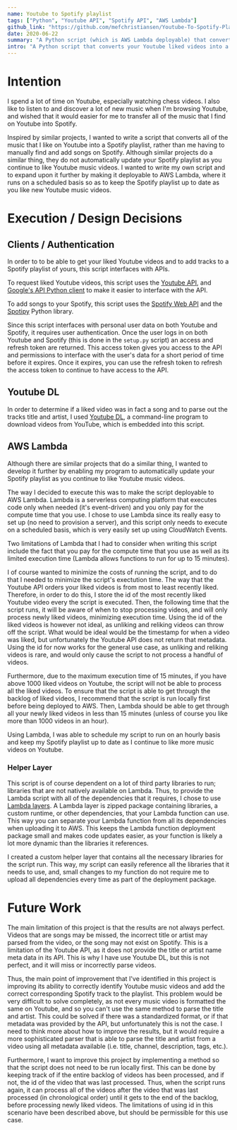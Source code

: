 ```yaml
---
name: Youtube to Spotify playlist
tags: ["Python", "Youtube API", "Spotify API", "AWS Lambda"]
github_link: "https://github.com/mefchristiansen/Youtube-To-Spotify-Playlist"
date: 2020-06-22
summary: "A Python script (which is AWS Lambda deployable) that converts your Youtube liked videos into a Spotify playlist."
intro: "A Python script that converts your Youtube liked videos into a Spotify playlist. This script is deployable to AWS Lambda where it will execute on a scheduled basis so that the Spotify playlist stays up to date as new videos are liked on Youtube."
---
```


# Intention

I spend a lot of time on Youtube, especially watching chess videos. I also like to listen to and discover a lot of new music when I'm browsing Youtube, and wished that it would easier for me to transfer all of the music that I find on Youtube into Spotify.

Inspired by similar projects, I wanted to write a script that converts all of the music that I like on Youtube into a Spotify playlist, rather than me having to manually find and add songs on Spotify. Although similar projects do a similar thing, they do not automatically update your Spotify playlist as you continue to like Youtube music videos. I wanted to write my own script and to expand upon it further by making it deployable to AWS Lambda, where it runs on a scheduled basis so as to keep the Spotify playlist up to date as you like new Youtube music videos.

# Execution / Design Decisions

## Clients / Authentication

In order to to be able to get your liked Youtube videos and to add tracks to a Spotify playlist of yours, this script interfaces with APIs.

To request liked Youtube videos, this script uses the [Youtube API](https://developers.google.com/youtube/v3), and [Google's API Python client](https://github.com/googleapis/google-api-python-client) to make it easier to interface with the API.

To add songs to your Spotify, this script uses the [Spotify Web API](https://developer.spotify.com/documentation/web-api/) and the [Spotipy](https://github.com/plamere/spotipy) Python library.

Since this script interfaces with personal user data on both Youtube and Spotify, it requires user authentication. Once the user logs in on both Youtube and Spotify (this is done in the `setup.py` script) an access and refresh token are returned. This access token gives you access to the API and permissions to interface with the user's data for a short period of time before it expires. Once it expires, you can use the refresh token to refresh the access token to continue to have access to the API.

## Youtube DL

In order to determine if a liked video was in fact a song and to parse out the tracks title and artist, I used [Youtube DL](https://github.com/ytdl-org/youtube-dl), a command-line program to download videos from YouTube, which is embedded into this script.

## AWS Lambda

Although there are similar projects that do a similar thing, I wanted to develop it further by enabling my program to automatically update your Spotify playlist as you continue to like Youtube music videos.

The way I decided to execute this was to make the script deployable to AWS Lambda. Lambda is a serverless computing platform that executes code only when needed (it's event-driven) and you only pay for the compute time that you use. I chose to use Lambda since its really easy to set up (no need to provision a server), and this script only needs to execute on a scheduled basis, which is very easily set up using CloudWatch Events.

Two limitations of Lambda that I had to consider when writing this script include the fact that you pay for the compute time that you use as well as its limited execution time (Lambda allows functions to run for up to 15 minutes).

I of course wanted to minimize the costs of running the script, and to do that I needed to minimize the script's exectution time. The way that the Youtube API orders your liked videos is from most to least recently liked. Therefore, in order to do this, I store the id of the most recently liked Youtube video every the script is executed. Then, the following time that the script runs, it will be aware of when to stop processing videos, and will only process newly liked videos, minimizing execution time. Using the id of the liked videos is however not ideal, as unliking and reliking videos can throw off the script. What would be ideal would be the timestamp for when a video was liked, but unfortunately the Youtube API does not return that metadata. Using the id for now works for the general use case, as unliking and reliking videos is rare, and would only cause the script to not process a handful of videos.

Furthermore, due to the maximum execution time of 15 minutes, if you have above 1000 liked videos on Youtube, the script will not be able to process all the liked videos. To ensure that the script is able to get through the backlog of liked videos, I recommend that the script is run locally first before being deployed to AWS. Then, Lambda should be able to get through all your newly liked videos in less than 15 minutes (unless of course you like more than 1000 videos in an hour).

Using Lambda, I was able to schedule my script to run on an hourly basis and keep my Spotify playlist up to date as I continue to like more music videos on Youtube.

### Helper Layer

This script is of course dependent on a lot of third party libraries to run; libraries that are not natively available on Lambda. Thus, to provide the Lambda script with all of the dependencies that it requires, I chose to use [Lambda layers](https://docs.aws.amazon.com/lambda/latest/dg/configuration-layers.html). A Lambda layer is zipped package containing libraries, a custom runtime, or other dependencies, that your Lambda function can use. This way you can separate your Lambda function from all its dependencies when uploading it to AWS. This keeps the Lambda function deployment package small and makes code updates easier, as your function is likely a lot more dynamic than the libraries it references.

I created a custom helper layer that contains all the necessary libraries for the script run. This way, my script can easily reference all the libraries that it needs to use, and, small changes to my function do not require me to upload all dependencies every time as part of the deployment package.

# Future Work

The main limitation of this project is that the results are not always perfect. Videos that are songs may be missed, the incorrect title or artist may parsed from the video, or the song may not exist on Spotify. This is a limitation of the Youtube API, as it does not provide the title or artist name meta data in its API. This is why I have use Youtube DL, but this is not perfect, and it will miss or incorrectly parse videos.

Thus, the main point of improvement that I've identified in this project is improving its ability to correctly identify Youtube music videos and add the correct corresponding Spotify track to the playlist. This problem would be very difficult to solve completely, as not every music video is formatted the same on Youtube, and so you can't use the same method to parse the title and artist. This could be solved if there was a standardized format, or if that metadata was provided by the API, but unfortunately this is not the case. I need to think more about how to improve the results, but it would require a more sophisticated parser that is able to parse the title and artist from a video using all metadata available (i.e. title, channel, description, tags, etc.).

Furthermore, I want to improve this project by implementing a method so that the script does not need to be run locally first. This can be done by keeping track of if the entire backlog of videos has been processed, and if not,  the id of the video that was last processed. Thus, when the script runs again, it can process all of the videos after the video that was last processed (in chronological order) until it gets to the end of the backlog, before processing newly liked videos. The limitations of using id in this scenario have been described above, but should be permissible for this use case.